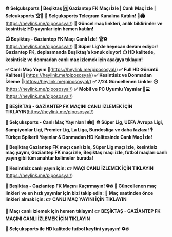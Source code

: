 **⚽ Selçuksports | Beşiktaş 🆚 Gaziantep FK Maçı İzle | Canlı Maç İzle | Selcuksports 🏆🎥**
**📢 Selçuksports Telegram Kanalına Katılın! 📲🏟️**(https://heylink.me/pipososyal/)
**📡 Güncel maç linkleri, anlık bildirimler ve kesintisiz HD yayınlar için hemen katılın!**

**📺 Beşiktaş - Gaziantep FK Maçı Canlı İzle! 🏆⚽**(https://heylink.me/pipososyal/)
**📢 Süper Lig’de heyecan devam ediyor! Gaziantep FK, deplasmanda Beşiktaş’a konuk oluyor!**
**📺 HD kalitede, kesintisiz ve donmadan canlı maç izlemek için aşağıya tıklayın!**

**✅ Canlı Maç Yayını 📡**(https://heylink.me/pipososyal/)
**✅ Full HD Görüntü Kalitesi 🎥**(https://heylink.me/pipososyal/)
**✅ Kesintisiz ve Donmadan İzleme 🔄**(https://heylink.me/pipososyal/)
**✅ 7/24 Güncellenen Linkler 🕒**(https://heylink.me/pipososyal/)
**✅ Mobil ve PC Uyumlu Yayınlar 📱💻**(https://heylink.me/pipososyal/)

**📌 BEŞİKTAŞ - GAZİANTEP FK MAÇINI CANLI İZLEMEK İÇİN TIKLAYIN**(https://heylink.me/pipososyal/)

**🎯 Selçuksports - Canlı Maç Yayınları! 🏟️📡**
**⚽ Süper Lig, UEFA Avrupa Ligi, Şampiyonlar Ligi, Premier Lig, La Liga, Bundesliga ve daha fazlası!**
**🎙️ Türkçe Spikerli Yayınlar & Donmadan HD Kalitesinde Canlı Maç İzle!**

**📡 Beşiktaş Gaziantep FK maçı canlı izle, Süper Lig maçı izle, kesintisiz maç yayını, Gaziantep FK maçı izle, Beşiktaş maçı izle, futbol maçları canlı yayın gibi tüm anahtar kelimeler burada!**

**📢 Kesintisiz canlı yayın için: 👉 MAÇI CANLI İZLEMEK İÇİN TIKLAYIN** (https://heylink.me/pipososyal/)

**🚀 Beşiktaş - Gaziantep FK Maçını Kaçırmayın! ⚽🔥**
**🔗 Güncellenen maç linkleri ve en hızlı yayınlar için bizi takip edin:**
**📢 Maç saatinden önce linkleri almak için: 👉 CANLI MAÇ YAYINI İÇİN TIKLAYIN**

**📢 Maçı canlı izlemek için hemen tıklayın!**
**👉 BEŞİKTAŞ - GAZİANTEP FK MAÇINI CANLI İZLEMEK İÇİN TIKLAYIN**

**🎉 Selçuksports ile HD kalitede futbol keyfini yaşayın! ⚽🔥**
